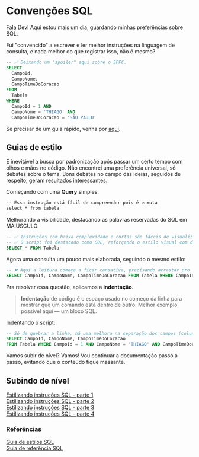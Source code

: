 # Convenções SQL

Fala Dev! Aqui estou mais um dia, guardando minhas preferências sobre SQL.

Fui "convencido" a escrever e ler melhor instruções na linguagem de consulta, e nada melhor do que
registrar isso, não é mesmo?

```sql
-- ✅ Deixando um "spoiler" aqui sobre o SPFC.
SELECT
  CampoId,
  CampoNome,
  CampoTimeDoCoracao
FROM
  Tabela
WHERE
  CampoId = 1 AND
  CampoNome = 'THIAGO' AND
  CampoTimeDoCoracao = 'SÃO PAULO'
```

Se precisar de um guia rápido, venha por [aqui](docs/estilizando-sql-guia-rapido.md).

## Guias de estilo

É inevitável a busca por padronização após passar um certo tempo com olhos e mãos no código. Não
encontrei uma preferência universal, só debates sobre o tema. Bons debates no campo das ideias,
seguidos de respeito, geram resultados interessantes.

Começando com uma **Query** simples:

```txt
-- Essa instrução está fácil de compreender pois é enxuta
select * from tabela
```

Melhorando a visibilidade, destacando as palavras reservadas do SQL em MAIÚSCULO:

```sql
-- ✅ Instruções com baixa complexidade e curtas são fáceis de visualizar em linha.
-- ✅ O script foi destacado como SQL, reforçando o estilo visual com diferenciação de cor.
SELECT * FROM Tabela
```

Agora uma consulta um pouco mais elaborada, seguindo o mesmo estilo:

```sql
-- ❌ Aqui a leitura começa a ficar cansativa, precisando arrastar pro lado, em algumas telas, pra ver o conteúdo.
SELECT CampoId, CampoNome, CampoTimeDoCoracao FROM Tabela WHERE CampoId = 1 AND CampoNome = 'THIAGO' AND CampoTimeDoCoracao = 'SÃO PAULO'
```

Pra resolver essa questão, aplicamos a **indentação**.

> **Indentação** de código é o espaço usado no começo da linha para mostrar que um comando está
> dentro de outro. Melhor exemplo possível aqui — um bloco SQL.

Indentando o script:

```sql
-- Só de quebrar a linha, há uma melhora na separação dos campos (colunas) da tabela.
SELECT CampoId, CampoNome, CampoTimeDoCoracao
FROM Tabela WHERE CampoId = 1 AND CampoNome = 'THIAGO' AND CampoTimeDoCoracao = 'SÃO PAULO'
```

Vamos subir de nível? Vamos! Vou continuar a documentação passo a passo, evitando que o conteúdo
fique massante.

## Subindo de nível

[Estilizando instruções SQL - parte 1](docs/estilizando-sql-parte-1.md)  
[Estilizando instruções SQL - parte 2](docs/estilizando-sql-parte-2.md)  
[Estilizando instruções SQL - parte 3](docs/estilizando-sql-parte-3.md)  
[Estilizando instruções SQL - parte 4](docs/estilizando-sql-parte-4.md)

### Referências

[Guia de estilos SQL](https://www.sqlstyle.guide/)  
[Guia de referência SQL](https://brainstation.io/learn/sql/reference)

